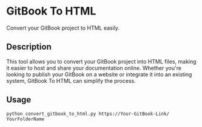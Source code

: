 # GitBook To HTML

Convert your GitBook project to HTML easily.

## Description

This tool allows you to convert your GitBook project into HTML files, making it easier to host and share your documentation online. Whether you're looking to publish your GitBook on a website or integrate it into an existing system, GitBook To HTML can simplify the process.

## Usage


```Run
python convert_gitbook_to_html.py https://Your-GitBook-Link/ YourFolderName
```